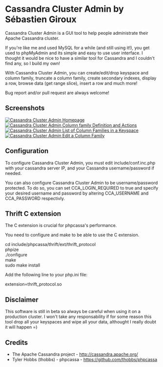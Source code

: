 ﻿Cassandra Cluster Admin by Sébastien Giroux
===============================================
Cassandra Cluster Admin is a GUI tool to help people administrate their Apache Cassandra cluster.

If you're like me and used MySQL for a while (and still using it!), you get used to phpMyAdmin and its simple and easy to use user interface. I thought it would be nice to have a similar tool for Cassandra and I couldn't find any, so I build my own!

With Cassandra Cluster Admin, you can create/edit/drop keyspace and column family, truncate a column family, create secondary indexes, display a row, browse data (get range slice), insert a row and much more!

Bug report and/or pull request are always welcome!

Screenshots
------------------------------------------------

[![Cassandra Cluster Admin Homepage](http://img64.imageshack.us/img64/9024/49cassandraclusteradmin.th.png)](http://img64.imageshack.us/img64/9024/49cassandraclusteradmin.png) [![Cassandra Cluster Admin Column family Definition and Actions](http://img813.imageshack.us/img813/1186/66cassandraclusteradmin.th.png)](http://img813.imageshack.us/img813/1186/66cassandraclusteradmin.png)  [![Cassandra Cluster Admin List of Column Families in a Keyspace](http://img151.imageshack.us/img151/464/31cassandraclusteradmin.th.png)](http://img151.imageshack.us/img151/464/31cassandraclusteradmin.png) [![Cassandra Cluster Admin Edit a Column Family](http://img714.imageshack.us/img714/3434/76cassandraclusteradmin.th.png)](http://img714.imageshack.us/img714/3434/76cassandraclusteradmin.png)

Configuration
------------------------------------------------
To configure Cassandra Cluster Admin, you must edit include/conf.inc.php with your cassandra server IP, and your Cassandra username/password if needed.

You can also configure Cassandra Cluster Admin to be username/password protected. To do so, you can set CCA_LOGIN_REQUIRED to true and specify your desired username and password by altering CCA_USERNAME and CCA_PASSWORD respectivly.


Thrift C extension
------------------------------------------------
The C extension is crucial for phpcassa's performance.

You need to configure and make to be able to use the C extension.

cd include/phpcassa/thrift/ext/thrift_protocol  
phpize  
./configure  
make  
sudo make install  

Add the following line to your php.ini file:

extension=thrift_protocol.so


Disclaimer
------------------------------------------------
This software is still in beta so always be careful when using it on a production cluster. I won't take any responsability if for some reason this tool drop all your keyspaces and wipe all your data, althought I really doubt it will happen =)


Credits
------------------------------------------------
* The Apache Cassandra project - http://cassandra.apache.org/
* Tyler Hobbs (thobbs) - phpcassa - https://github.com/thobbs/phpcassa